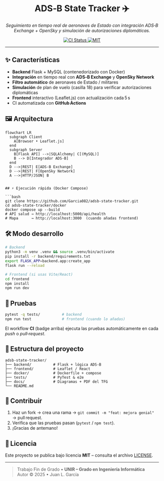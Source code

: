 <!-- banner / logo opcional -->
<h1 align="center">
  ADS‑B State Tracker ✈️
</h1>
<p align="center">
  <em>Seguimiento en tiempo real de aeronaves de Estado con integración ADS‑B Exchange + OpenSky y simulación de autorizaciones diplomáticas.</em>
</p>

<p align="center">
  <!-- badge de GitHub Actions -->
  <a href="https://github.com/Garcia082/adsb-state-tracker/actions">
    <img src="https://github.com/Garcia082/adsb-state-tracker/actions/workflows/ci.yml/badge.svg" alt="CI Status" />
  </a>
  <!-- badge de licencia -->
  <a href="LICENSE"><img src="https://img.shields.io/badge/license-MIT-blue.svg" alt="MIT" /></a>
</p>

---

## ✨ Características

- **Backend** Flask + MySQL (contenedorizado con Docker)
- **Integración** en tiempo real con **ADS‑B Exchange** y **OpenSky Network**
- **Filtro automático** de aeronaves de Estado / militares
- **Simulación** de plan de vuelo (casilla 18) para verificar autorizaciones diplomáticas
- **Frontend** interactivo (Leaflet.js) con actualización cada 5 s
- CI automatizada con **GitHub Actions**

## 🖼️ Arquitectura

```mermaid
flowchart LR
  subgraph Client
    A[Browser • Leaflet.js]
  end
  subgraph Server
    B[Flask API] -->|SQLAlchemy| C[(MySQL)]
    B --> D[Integrador ADS‑B]
  end
  D -->|REST| E[ADS‑B Exchange]
  D -->|REST| F[OpenSky Network]
  A -->|HTTP/JSON| B
```
<!-- fin del diagrama mermaid -->
```

## ⚡ Ejecución rápida (Docker Compose)

```bash
git clone https://github.com/Garcia082/adsb-state-tracker.git
cd adsb-state-tracker/docker
docker compose up --build
# API salud → http://localhost:5000/api/health
# Mapa      → http://localhost:3000  (cuando añadas frontend)
```

## 🛠️ Modo desarrollo

```bash
# Backend
python3 -m venv .venv && source .venv/bin/activate
pip install -r backend/requirements.txt
export FLASK_APP=backend.app:create_app
flask run --reload

# Frontend (si usas Vite/React)
cd frontend
npm install
npm run dev
```

## 🧪 Pruebas

```bash
pytest -q tests/          # backend
npm run test              # frontend (cuando lo añadas)
```

El workflow **CI** (badge arriba) ejecuta las pruebas automáticamente en cada *push* o *pull‑request*.

## 📂 Estructura del proyecto

```
adsb-state-tracker/
├── backend/          # Flask + lógica ADS‑B
├── frontend/         # Leaflet / React
├── docker/           # Dockerfile + compose
├── tests/            # PyTest & e2e
├── docs/             # Diagramas + PDF del TFG
└── README.md
```

## 🤝 Contribuir

1. Haz un fork → crea una rama → `git commit -m "feat: mejora genial"` → pull request.  
2. Verifica que las pruebas pasan (`pytest` / `npm test`).  
3. ¡Gracias de antemano!

## 📜 Licencia

Este proyecto se publica bajo licencia **MIT** – consulta el archivo [LICENSE](LICENSE).

---

> Trabajo Fin de Grado • **UNIR – Grado en Ingeniería Informática**  
> Autor © 2025 • Juan L. García
